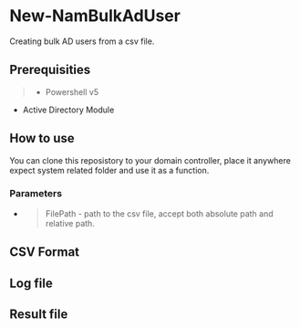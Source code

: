 # New-NamBulkAdUser
Creating bulk AD users from a csv file.

## Prerequisities
> - Powershell v5 
- Active Directory Module

## How to use
You can clone this reposistory to your domain controller, place it anywhere expect system related folder and use it as a function.

### Parameters
- > FilePath - path to the csv file, accept both absolute path and relative path.

## CSV Format

## Log file

## Result file